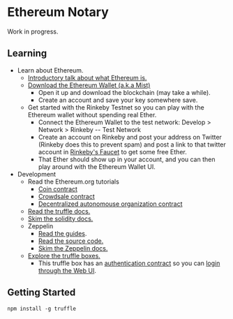 # Ethereum Notary

Work in progress.

## Learning

- Learn about Ethereum.
	- [Introductory talk about what Ethereum is.](https://www.youtube.com/watch?v=66SaEDzlmP4&t=733s)
	- [Download the Ethereum Wallet (a.k.a Mist)](https://ethereum.org/)
		- Open it up and download the blockchain (may take a while).
		- Create an account and save your key somewhere save.
	- Get started with the Rinkeby Testnet so you can play with the Ethereum wallet without spending real Ether.
		- Connect the Ethereum Wallet to the test network: Develop > Network > Rinkeby -- Test Network
		- Create an account on Rinkeby and post your address on Twitter (Rinkeby does this to prevent spam) and post a link to that twitter account in [Rinkeby's Faucet](https://www.rinkeby.io/#faucet) to get some free Ether.
		- That Ether should show up in your account, and you can then play around with the Ethereum Wallet UI.
- Development
	- Read the Ethereum.org tutorials
		- [Coin contract](https://www.ethereum.org/token)
		- [Crowdsale contract](https://www.ethereum.org/crowdsale)
		- [Decentralized autonomouse organization contract](https://www.ethereum.org/dao)
	- [Read the truffle docs.](http://truffleframework.com/docs/)
	- [Skim the solidity docs.](http://solidity.readthedocs.io/en/develop/index.html)
	- Zeppelin
		- [Read the guides](https://blog.zeppelin.solutions/guides/home).
		- [Read the source code.](https://github.com/OpenZeppelin/zeppelin-solidity)
		- [Skim the Zeppelin docs.](http://zeppelin-solidity.readthedocs.io/en/latest/index.html)
	- [Explore the truffle boxes.](http://truffleframework.com/boxes/)
		- This truffle box has an [authentication contract](https://github.com/truffle-box/react-auth-box/blob/master/contracts/Authentication.sol) so you can [login through the Web UI](https://github.com/truffle-box/react-auth-box/blob/master/src/user/ui/loginbutton/LoginButtonActions.js#L36-L45).

## Getting Started

```
npm install -g truffle
```
